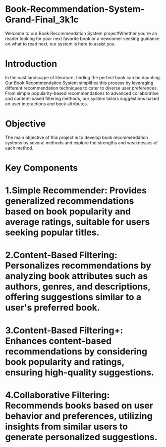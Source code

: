 # Book-Recommendation-System-Grand-Final_3k1c
Welcome to our Book Recommendation System project!Whether you're an  reader looking for your next favorite book or a newcomer seeking guidance on what to read next, our system is here to assist you.

# Introduction
In the vast landscape of literature, finding the perfect book can be daunting. Our Book Recommendation System simplifies this process by leveraging different recommendation techniques to cater to diverse user preferences. From simple popularity-based recommendations to advanced collaborative and content-based filtering methods, our system tailors suggestions based on user interactions and book attributes.

# Objective
The main objective of this project is to develop book recommendation systems by several methods and explore the strengths and weaknesses of each method.

# Key Components
# 1.Simple Recommender: Provides generalized recommendations based on book popularity and average ratings, suitable for users seeking popular titles.
# 2.Content-Based Filtering: Personalizes recommendations by analyzing book attributes such as authors, genres, and descriptions, offering suggestions similar to a user's preferred book.
# 3.Content-Based Filtering+: Enhances content-based recommendations by considering book popularity and ratings, ensuring high-quality suggestions.
# 4.Collaborative Filtering: Recommends books based on user behavior and preferences, utilizing insights from similar users to generate personalized suggestions.

   
